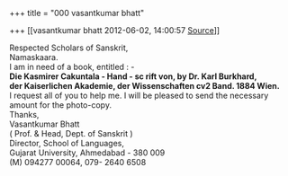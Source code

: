 +++
title = "000 vasantkumar bhatt"

+++
[[vasantkumar bhatt	2012-06-02, 14:00:57 [Source](https://groups.google.com/g/bvparishat/c/oKWACLmwmtE)]]



Respected Scholars of Sanskrit,  
Namaskaara.  
I am in need of a book, entitled : -  
**Die Kasmirer Cakuntala - Hand - sc rift von, by Dr. Karl Burkhard,**  
**der Kaiserlichen Akademie, der Wissenschaften cv2 Band. 1884 Wien.**  
I request all of you to help me. I will be pleased to send the necessary amount for the photo-copy.  
Thanks,  
Vasantkumar Bhatt  
( Prof. & Head, Dept. of Sanskrit )  
Director, School of Languages,  
Gujarat University, Ahmedabad - 380 009  
(M) 094277 00064, 079- 2640 6508  

